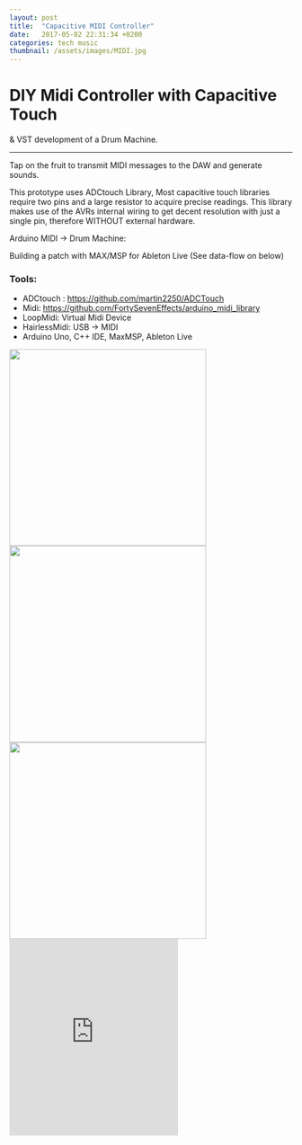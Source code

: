 ```yaml
---
layout: post
title:  "Capacitive MIDI Controller"
date:   2017-05-02 22:31:34 +0200
categories: tech music
thumbnail: /assets/images/MIDI.jpg
---
```

# DIY Midi Controller with Capacitive Touch

& VST development of a Drum Machine.

_____________________________________________________

Tap on the fruit to transmit MIDI messages to the DAW and generate sounds.

This prototype uses ADCtouch Library, Most capacitive touch libraries require two pins and a large resistor to acquire precise readings. This library makes use of the AVRs internal wiring to get decent resolution with just a single pin, therefore WITHOUT external hardware.


Arduino MIDI -> Drum Machine: 

Building a patch with MAX/MSP for Ableton Live (See data-flow on below)

### Tools:

+ ADCtouch : <https://github.com/martin2250/ADCTouch>
+ Midi: <https://github.com/FortySevenEffects/arduino_midi_library>
+ LoopMidi: Virtual Midi Device
+ HairlessMidi: USB -> MIDI
+ Arduino Uno, C++ IDE, MaxMSP, Ableton Live

<img src="/assets/images/midi.jpg"  height="350"/>
<img src="/assets/images/midimax.jpg"  height="350"/>
<img src="/assets/images/midi2.jpg"  height="350"/>
<iframe height="350" src="https://www.youtube.com/embed/2sLoyPQnk64" frameborder="0" allow="accelerometer; autoplay; clipboard-write; encrypted-media; picture-in-picture; web-share" referrerpolicy="strict-origin-when-cross-origin" allowfullscreen></iframe>
